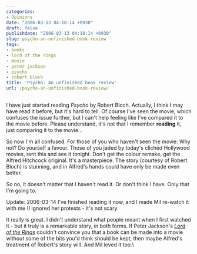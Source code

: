 ```yaml
---
categories:
- Opinions
date: "2006-03-13 04:18:14 +0930"
draft: false
publishdate: "2006-03-13 04:18:14 +0930"
slug: psycho-an-unfinished-book-review
tags:
- books
- lord of the rings
- movie
- peter jackson
- psycho
- robert bloch
title: 'Psycho: An unfinished book review'
url: /psycho-an-unfinished-book-review/
---
```

I have just started reading *Psycho* by Robert Bloch. Actually, I think
I may have read it before, but it's hard to tell. Of course I've seen
the movie, which confuses the issue further, but I can't help feeling
like I've compared it to the movie before. Please understand, it's not
that I remember **reading** it, just comparing it to the movie...

So now I'm all confused. For those of you who haven't seen the movie:
Why not? Do yourself a favour. Those of you jaded by today's clichéd
Hollywood movies, rent this and see it tonight. Don't get the colour
remake, get the Alfred Hitchcock original. It's a masterpiece. The story
(courtesy of Robert Bloch) is stunning, and in Alfred's hands could have
only be made even better.

So no, it doesn't matter that I haven't read it. Or don't think I have.
Only that I'm going to.

<span class="date">Update: 2006-03-14</span> I've finished reading it
now, and I made Mil re-watch it with me (I ignored her protests - it's
not scary

It really is great. I didn't understand what people meant when I first
watched it - but it truly is a remarkable story, in both forms. If Peter
Jackson's [*Lord of the
Rings*](http://imdb.com/title/tt0120737/ "imdb entry for Fellowship of the Ring")
couldn't convince you that a book can be made into a movie without some
of the bits you'd think should be kept, then maybe Alfred's treatment of
Robert's story will. And Mil loved it too.\
